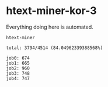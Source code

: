 # htext-miner-kor-3

Everything doing here is automated.

```
htext-miner

total: 3794/4514 (84.04962339388568%)

job0: 674
job1: 665
job2: 960
job3: 748
job4: 747
```